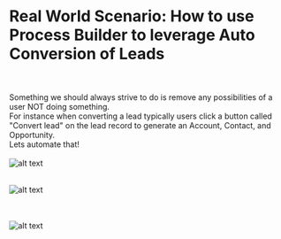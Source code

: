 # Real World Scenario: How to use Process Builder to leverage Auto Conversion of Leads

<br/><br/>
Something we should always strive to do is remove any possibilities of a user NOT doing something. <br/> 
For instance when converting a lead typically users click a button called "Convert lead" on the lead record to generate an Account, Contact, and Opportunity.
<br/>
Lets automate that!
<br/><br/>
![alt text](https://i.gyazo.com/a1ad267f3d24c7a8b57d37e5d66b2166.png)
<br/><br/>

![alt text](https://i.gyazo.com/7778794f6016faa0f0d538656c3f523f.png)

<br/><br/>
![alt text](https://i.gyazo.com/6655095654dbe3c234bb896534518467.png)
